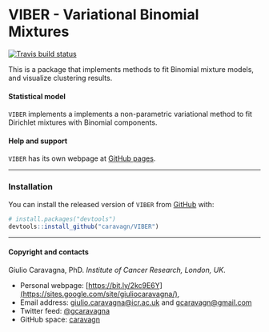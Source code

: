 # VIBER - Variational Binomial Mixtures


<!-- badges: start -->

[![Travis build
status](https://travis-ci.org/caravagn/VIBER.svg?branch=master)](https://travis-ci.org/caravagn/VIBER)
<!-- badges: end -->

This is a package that implements methods to fit Binomial mixture models, and visualize clustering results.


#### Statistical model

`VIBER` implements a implements a non-parametric variational method to fit 
Dirichlet mixtures with Binomial components.

#### Help and support

`VIBER` has its own webpage at [GitHub pages](https://caravagn.github.io/VIBER/).

-----

### Installation

You can install the released version of `VIBER` from
[GitHub](https://github.com/) with:

``` r
# install.packages("devtools")
devtools::install_github("caravagn/VIBER")
```

-----

#### Copyright and contacts

Giulio Caravagna, PhD. _Institute of Cancer Research, London, UK_.

* Personal webpage: [https://bit.ly/2kc9E6Y](https://sites.google.com/site/giuliocaravagna/), 
* Email address: [giulio.caravagna@icr.ac.uk](mailto:giulio.caravagna@icr.ac.uk) and [gcaravagn@gmail.com](mailto:gcaravagn@gmail.com)
* Twitter feed: [@gcaravagna](https://twitter.com/gcaravagna)
* GitHub space: [caravagn](https://github.com/caravagn)


